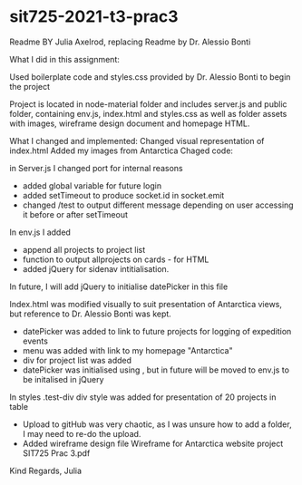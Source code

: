# sit725-2021-t3-prac3

Readme BY Julia Axelrod, replacing Readme by Dr. Alessio Bonti

What I did in this assignment:

Used boilerplate code and styles.css provided by Dr. Alessio Bonti to begin the project

Project is located in node-material folder and includes
server.js and public folder, containing env.js, index.html and styles.css as well as folder assets with images, wireframe design document and homepage HTML.

What I changed and implemented:
Changed visual representation of index.html
Added my images from Antarctica
Chaged code:

in Server.js I changed port for internal reasons

- added global variable for future login
- added setTimeout to produce socket.id in socket.emit
- changed /test to output different message depending on user accessing it before or after setTimeout

In env.js I added

- append all projects to project list
- function to output allprojects on cards - for HTML
- added jQuery for sidenav intitialisation.

In future, I will add jQuery to initialise datePicker in this file

Index.html was modified visually to suit presentation of Antarctica views, but reference to Dr. Alessio Bonti was kept.

- datePicker was added to link to future projects for logging of expedition events
- menu was added with link to my homepage "Antarctica"
- div for project list was added
- datePicker was initialised using <script></script>, but in future will be moved to env.js to be initalised in jQuery

In styles .test-div div style was added for presentation of 20 projects in table

- Upload to gitHub was very chaotic, as I was unsure how to add a folder, I may need to re-do the upload.
- Added wireframe design file Wireframe for Antarctica website project SIT725 Prac 3.pdf

Kind Regards,
Julia

